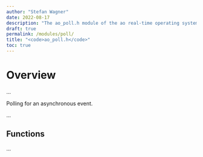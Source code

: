 ```yaml
---
author: "Stefan Wagner"
date: 2022-08-17
description: "The ao_poll.h module of the ao real-time operating system."
draft: true
permalink: /modules/poll/
title: "<code>ao_poll.h</code>"
toc: true
---
```


# Overview

...

Polling for an asynchronous event.

...

## Functions

...
